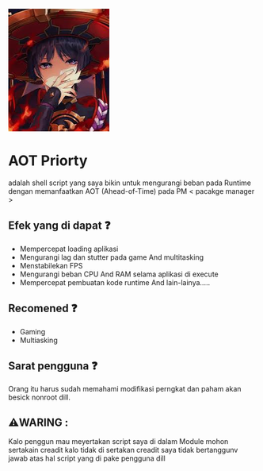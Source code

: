 ![Yeye 1](img/an.jpeg)

 # AOT Priorty 
 adalah shell script yang saya bikin 
 untuk mengurangi beban pada Runtime dengan memanfaatkan 
 AOT (Ahead-of-Time) pada PM < pacakge manager > 

## Efek yang di dapat ❓️
- Mempercepat loading aplikasi
- Mengurangi lag dan stutter pada game And multitasking
- Menstabilekan FPS 
- Mengurangi beban CPU And RAM selama aplikasi di execute
- Mempercepat pembuatan kode runtime 
And lain-lainya.....

## Recomened ❓️
- Gaming
- Multiasking

## Sarat pengguna ❓️
Orang itu harus sudah memahami modifikasi 
perngkat dan paham akan besick nonroot dill.

 ## ⚠️WARING :
 Kalo penggun mau meyertakan script saya di dalam
 Module mohon sertakain creadit kalo tidak di sertakan
 creadit saya tidak bertanggunv jawab atas hal 
 script yang di pake pengguna dill
